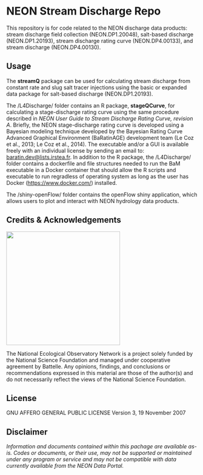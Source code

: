NEON Stream Discharge Repo
================

<!-- README.md is generated from README.Rmd. Please edit that file -->
<!-- ****** Description ****** -->

This repository is for code related to the NEON discharge data products:
stream discharge field collection (NEON.DP1.20048), salt-based discharge
(NEON.DP1.20193), stream discharge rating curve (NEON.DP4.00133), and
stream discharge (NEON.DP4.00130).

<!-- ****** Usage ****** -->

## Usage

The **streamQ** package can be used for calculating stream discharge
from constant rate and slug salt tracer injections using the basic or
expanded data package for salt-based discharge (NEON.DP1.20193).

The /L4Discharge/ folder contains an R package, **stageQCurve**, for
calculating a stage-discharge rating curve using the same procedure
described in *NEON User Guide to Stream Discharge Rating Curve, revision
A*. Briefly, the NEON stage-discharge rating curve is developed using a
Bayesian modeling technique developed by the Bayesian Rating Curve
Advanced Graphical Environment (BaRatinAGE) development team (Le Coz et
al., 2013; Le Coz et al., 2014). The executable and/or a GUI is
available freely with an individual license by sending an email to:
<baratin.dev@lists.irstea.fr>. In addition to the R package, the
/L4Discharge/ folder contains a dockerfile and file structures needed to
run the BaM executable in a Docker container that should allow the R
scripts and executable to run regradless of operating system as long as
the user has Docker (<https://www.docker.com/>) installed.

The /shiny-openFlow/ folder contains the openFlow shiny application,
which allows users to plot and interact with NEON hydrology data
products.

<!-- ****** Acknowledgements ****** -->

## Credits & Acknowledgements

<!-- HTML tags to produce image, resize, add hyperlink. -->
<!-- ONLY WORKS WITH HTML or GITHUB documents -->

<a href="http://www.neonscience.org/">
<img src="logo.png" width="300px" /> </a>

<!-- Acknowledgements text -->

The National Ecological Observatory Network is a project solely funded
by the National Science Foundation and managed under cooperative
agreement by Battelle. Any opinions, findings, and conclusions or
recommendations expressed in this material are those of the author(s)
and do not necessarily reflect the views of the National Science
Foundation.

<!-- ****** License ****** -->

## License

GNU AFFERO GENERAL PUBLIC LICENSE Version 3, 19 November 2007

<!-- ****** Disclaimer ****** -->

## Disclaimer

*Information and documents contained within this pachage are available
as-is. Codes or documents, or their use, may not be supported or
maintained under any program or service and may not be compatible with
data currently available from the NEON Data Portal.*
